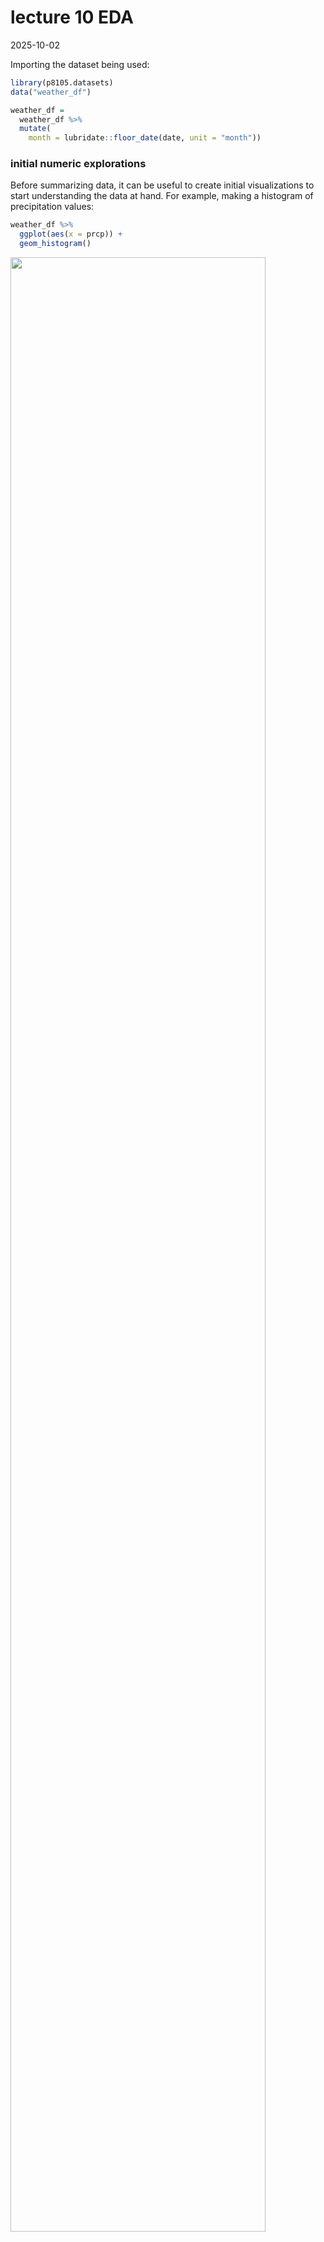 lecture 10 EDA
================
2025-10-02

Importing the dataset being used:

``` r
library(p8105.datasets)
data("weather_df")

weather_df = 
  weather_df %>% 
  mutate(
    month = lubridate::floor_date(date, unit = "month"))
```

### initial numeric explorations

Before summarizing data, it can be useful to create initial
visualizations to start understanding the data at hand. For example,
making a histogram of precipitation values:

``` r
weather_df %>% 
  ggplot(aes(x = prcp)) + 
  geom_histogram()
```

<img src="lecture-10-EDA_files/figure-gfm/unnamed-chunk-3-1.png" width="90%" />

This is a very skewed histogram. It would be useful to check on the
extreme values, to see if they’re actually “real” or reasonable:

``` r
weather_df %>%  
  filter(prcp >= 1000)
```

    ## # A tibble: 3 × 7
    ##   name           id          date        prcp  tmax  tmin month     
    ##   <chr>          <chr>       <date>     <dbl> <dbl> <dbl> <date>    
    ## 1 CentralPark_NY USW00094728 2021-08-21  1130  27.8  22.8 2021-08-01
    ## 2 CentralPark_NY USW00094728 2021-09-01  1811  25.6  17.2 2021-09-01
    ## 3 Molokai_HI     USW00022534 2022-12-18  1120  23.3  18.9 2022-12-01

``` r
weather_df %>% 
  filter(tmax >= 20, tmax <= 30) %>% 
  ggplot(aes(x = tmin, y = tmax, color = name, shape = name)) + 
  geom_point(alpha = .75)
```

<img src="lecture-10-EDA_files/figure-gfm/unnamed-chunk-4-1.png" width="90%" />

The high rainfall days in NYC correspond to tropical storm Henri and
hurricane Ida, while the high precipitation day in Molokai took place
during a cold front. Based on the scatterplot, we can see that central
park and Molokai might report temperatures differently than Waterhole.

Generally, it’s worth noticing things about your data and asking why
things are the way that they are. Even if they don’t necessarily make a
difference long-term, it’s useful to notice these things so that you are
aware of them.

### `group_by`

Datasets are often grouped by 1+ categorical variables. `group_by` makes
these groupings explicit, so that they can be included in subsequent
operations. E.g.:

``` r
weather_df %>% 
  group_by(name, month)
```

    ## # A tibble: 2,190 × 7
    ## # Groups:   name, month [72]
    ##    name           id          date        prcp  tmax  tmin month     
    ##    <chr>          <chr>       <date>     <dbl> <dbl> <dbl> <date>    
    ##  1 CentralPark_NY USW00094728 2021-01-01   157   4.4   0.6 2021-01-01
    ##  2 CentralPark_NY USW00094728 2021-01-02    13  10.6   2.2 2021-01-01
    ##  3 CentralPark_NY USW00094728 2021-01-03    56   3.3   1.1 2021-01-01
    ##  4 CentralPark_NY USW00094728 2021-01-04     5   6.1   1.7 2021-01-01
    ##  5 CentralPark_NY USW00094728 2021-01-05     0   5.6   2.2 2021-01-01
    ##  6 CentralPark_NY USW00094728 2021-01-06     0   5     1.1 2021-01-01
    ##  7 CentralPark_NY USW00094728 2021-01-07     0   5    -1   2021-01-01
    ##  8 CentralPark_NY USW00094728 2021-01-08     0   2.8  -2.7 2021-01-01
    ##  9 CentralPark_NY USW00094728 2021-01-09     0   2.8  -4.3 2021-01-01
    ## 10 CentralPark_NY USW00094728 2021-01-10     0   5    -1.6 2021-01-01
    ## # ℹ 2,180 more rows

Functions to use with regard to grouping:

- `group_by` groups variables together
- `summarize` creates one-number summaries within each group
- `mutate` to define variables within groups
- `ungroup` removes groups

### counting things

Summarize the number of observations in each month in the complete
`weather_df` dataset:

``` r
weather_df %>% 
  group_by(month) %>% 
  summarize(n_obs = n())
```

    ## # A tibble: 24 × 2
    ##    month      n_obs
    ##    <date>     <int>
    ##  1 2021-01-01    93
    ##  2 2021-02-01    84
    ##  3 2021-03-01    93
    ##  4 2021-04-01    90
    ##  5 2021-05-01    93
    ##  6 2021-06-01    90
    ##  7 2021-07-01    93
    ##  8 2021-08-01    93
    ##  9 2021-09-01    90
    ## 10 2021-10-01    93
    ## # ℹ 14 more rows

More than one thing can be grouped at once:

``` r
weather_df %>% 
  group_by(name, month) %>% 
  summarize(n_obs = n())
```

    ## # A tibble: 72 × 3
    ## # Groups:   name [3]
    ##    name           month      n_obs
    ##    <chr>          <date>     <int>
    ##  1 CentralPark_NY 2021-01-01    31
    ##  2 CentralPark_NY 2021-02-01    28
    ##  3 CentralPark_NY 2021-03-01    31
    ##  4 CentralPark_NY 2021-04-01    30
    ##  5 CentralPark_NY 2021-05-01    31
    ##  6 CentralPark_NY 2021-06-01    30
    ##  7 CentralPark_NY 2021-07-01    31
    ##  8 CentralPark_NY 2021-08-01    31
    ##  9 CentralPark_NY 2021-09-01    30
    ## 10 CentralPark_NY 2021-10-01    31
    ## # ℹ 62 more rows

`count` can be used in place of `group_by` and `summarize`:

``` r
weather_df %>% 
  count(month, name = "n_obs")
```

    ## # A tibble: 24 × 2
    ##    month      n_obs
    ##    <date>     <int>
    ##  1 2021-01-01    93
    ##  2 2021-02-01    84
    ##  3 2021-03-01    93
    ##  4 2021-04-01    90
    ##  5 2021-05-01    93
    ##  6 2021-06-01    90
    ##  7 2021-07-01    93
    ##  8 2021-08-01    93
    ##  9 2021-09-01    90
    ## 10 2021-10-01    93
    ## # ℹ 14 more rows

`count` is part of tidyverse, and is an alternative to base R’s `table`.
The difference is that `count` produces a dataframe, while `table`
produces a table, and often it is more useful to have a dataframe than a
table:

``` r
weather_df %>% 
  pull(month) %>% 
  table()
```

    ## .
    ## 2021-01-01 2021-02-01 2021-03-01 2021-04-01 2021-05-01 2021-06-01 2021-07-01 
    ##         93         84         93         90         93         90         93 
    ## 2021-08-01 2021-09-01 2021-10-01 2021-11-01 2021-12-01 2022-01-01 2022-02-01 
    ##         93         90         93         90         93         93         84 
    ## 2022-03-01 2022-04-01 2022-05-01 2022-06-01 2022-07-01 2022-08-01 2022-09-01 
    ##         93         90         93         90         93         93         90 
    ## 2022-10-01 2022-11-01 2022-12-01 
    ##         93         90         93

`summarize` can be used to compute multiple summaries within each group:

``` r
weather_df %>% 
  group_by(month) %>% 
  summarize(
    n_obs = n(),
    n_days = n_distinct(date))
```

    ## # A tibble: 24 × 3
    ##    month      n_obs n_days
    ##    <date>     <int>  <int>
    ##  1 2021-01-01    93     31
    ##  2 2021-02-01    84     28
    ##  3 2021-03-01    93     31
    ##  4 2021-04-01    90     30
    ##  5 2021-05-01    93     31
    ##  6 2021-06-01    90     30
    ##  7 2021-07-01    93     31
    ##  8 2021-08-01    93     31
    ##  9 2021-09-01    90     30
    ## 10 2021-10-01    93     31
    ## # ℹ 14 more rows

### 2x2 tables

`group_by` and `summarize` can be used to produce 2x2 table-style
information:

``` r
weather_df %>% 
  drop_na(tmax) %>% 
  mutate(
    cold = case_when(
      tmax <  5 ~ "cold",
      tmax >= 5 ~ "not_cold",
      TRUE      ~ ""
  )) %>% 
  filter(name != "Molokai_HI") %>% 
  group_by(name, cold) %>% 
  summarize(count = n())
```

    ## # A tibble: 4 × 3
    ## # Groups:   name [2]
    ##   name           cold     count
    ##   <chr>          <chr>    <int>
    ## 1 CentralPark_NY cold        96
    ## 2 CentralPark_NY not_cold   634
    ## 3 Waterhole_WA   cold       319
    ## 4 Waterhole_WA   not_cold   395

The resulting dataframe can be then organized into a non-tidy 2x2 format
using either `pivot_wider`, or `janitor::tabyl`:

``` r
weather_df %>% 
  drop_na(tmax) %>% 
  mutate(cold = case_when(
    tmax <  5 ~ "cold",
    tmax >= 5 ~ "not_cold",
    TRUE     ~ ""
  )) %>% 
  filter(name != "Molokai_HI") %>% 
  janitor::tabyl(name, cold)
```

    ##            name cold not_cold
    ##  CentralPark_NY   96      634
    ##    Waterhole_WA  319      395

### general summaries

Standard statistical summaries are regularly computed in `summarize`
using functions like `mean`, `median`, `var`, `sd`, `mad`, `IQR`, `min`,
and `max`. To use these, you indicate the variable to which they apply
and include any additional arguments as necessary:

``` r
weather_df %>% 
  group_by(month) %>% 
  summarize(
    mean_tmax = mean(tmax, na.rm = TRUE),
    mean_prec = mean(prcp, na.rm = TRUE),
    median_tmax = median(tmax),
    sd_tmax = sd(tmax))
```

    ## # A tibble: 24 × 5
    ##    month      mean_tmax mean_prec median_tmax sd_tmax
    ##    <date>         <dbl>     <dbl>       <dbl>   <dbl>
    ##  1 2021-01-01     10.9       39.5         5     12.2 
    ##  2 2021-02-01      9.82      42.6         2.8   12.2 
    ##  3 2021-03-01     13.7       55.5        NA     NA   
    ##  4 2021-04-01     16.8       14.7        18.0    9.29
    ##  5 2021-05-01     19.6       17.3        22.2    9.40
    ##  6 2021-06-01     24.3       14.1        28.3    8.28
    ##  7 2021-07-01     25.2       30.7        28.3    6.19
    ##  8 2021-08-01     25.2       30.6        28.3    6.72
    ##  9 2021-09-01     22.4       35.4        24.4    7.69
    ## 10 2021-10-01     18.2       36.0        20.6   10.1 
    ## # ℹ 14 more rows

You can group by more than one variable during this:

``` r
weather_df %>% 
  group_by(name, month) %>% 
  summarize(
    mean_tmax = mean(tmax),
    median_tmax = median(tmax))
```

    ## # A tibble: 72 × 4
    ## # Groups:   name [3]
    ##    name           month      mean_tmax median_tmax
    ##    <chr>          <date>         <dbl>       <dbl>
    ##  1 CentralPark_NY 2021-01-01      4.27         5  
    ##  2 CentralPark_NY 2021-02-01      3.87         2.8
    ##  3 CentralPark_NY 2021-03-01     12.3         12.2
    ##  4 CentralPark_NY 2021-04-01     17.6         18.0
    ##  5 CentralPark_NY 2021-05-01     22.1         22.2
    ##  6 CentralPark_NY 2021-06-01     28.1         27.8
    ##  7 CentralPark_NY 2021-07-01     28.4         28.3
    ##  8 CentralPark_NY 2021-08-01     28.8         28.3
    ##  9 CentralPark_NY 2021-09-01     24.8         24.4
    ## 10 CentralPark_NY 2021-10-01     19.9         20.6
    ## # ℹ 62 more rows

Use `across` function to summarize multiple columns using the same
summary:

``` r
weather_df %>% 
  group_by(name, month) %>% 
  summarize(across(tmin:prcp, mean))
```

    ## # A tibble: 72 × 5
    ## # Groups:   name [3]
    ##    name           month       tmin  tmax  prcp
    ##    <chr>          <date>     <dbl> <dbl> <dbl>
    ##  1 CentralPark_NY 2021-01-01 -1.15  4.27  18.9
    ##  2 CentralPark_NY 2021-02-01 -1.39  3.87  46.6
    ##  3 CentralPark_NY 2021-03-01  3.1  12.3   28.0
    ##  4 CentralPark_NY 2021-04-01  7.48 17.6   22.8
    ##  5 CentralPark_NY 2021-05-01 12.2  22.1   35.7
    ##  6 CentralPark_NY 2021-06-01 18.9  28.1   22.2
    ##  7 CentralPark_NY 2021-07-01 20.6  28.4   90.9
    ##  8 CentralPark_NY 2021-08-01 21.8  28.8   84.5
    ##  9 CentralPark_NY 2021-09-01 17.8  24.8   84.9
    ## 10 CentralPark_NY 2021-10-01 13.4  19.9   43.1
    ## # ℹ 62 more rows

`summarize` can be used within broader analysis pipelines because it
produces a dataframe– e.g., producing a plot based on monthly summaries:

``` r
weather_df %>% 
  group_by(name, month) %>% 
  summarize(mean_tmax = mean(tmax, na.rm = TRUE)) %>% 
  ggplot(aes(x = month, y = mean_tmax, color = name)) + 
    geom_point() + geom_line() + 
    theme(legend.position = "bottom")
```

<img src="lecture-10-EDA_files/figure-gfm/unnamed-chunk-16-1.png" width="90%" />

While `group_by` and `summarize` typically produce generally tidy
results, creating reader-friendly results often requires further
tidying:

``` r
weather_df %>% 
  group_by(name, month) %>% 
  summarize(mean_tmax = mean(tmax, na.rm = TRUE)) %>% 
  pivot_wider(
    names_from = name,
    values_from = mean_tmax) %>% 
  knitr::kable(digits = 1)
```

| month      | CentralPark_NY | Molokai_HI | Waterhole_WA |
|:-----------|---------------:|-----------:|-------------:|
| 2021-01-01 |            4.3 |       27.6 |          0.8 |
| 2021-02-01 |            3.9 |       26.4 |         -0.8 |
| 2021-03-01 |           12.3 |       25.9 |          2.6 |
| 2021-04-01 |           17.6 |       26.6 |          6.1 |
| 2021-05-01 |           22.1 |       28.6 |          8.2 |
| 2021-06-01 |           28.1 |       29.6 |         15.3 |
| 2021-07-01 |           28.4 |       30.0 |         17.3 |
| 2021-08-01 |           28.8 |       29.5 |         17.2 |
| 2021-09-01 |           24.8 |       29.7 |         12.6 |
| 2021-10-01 |           19.9 |       29.1 |          5.5 |
| 2021-11-01 |           11.5 |       28.8 |          3.5 |
| 2021-12-01 |            9.6 |       26.2 |         -2.1 |
| 2022-01-01 |            2.9 |       26.6 |          3.6 |
| 2022-02-01 |            7.7 |       26.8 |          3.0 |
| 2022-03-01 |           12.0 |       27.7 |          3.4 |
| 2022-04-01 |           15.8 |       27.7 |          2.5 |
| 2022-05-01 |           22.3 |       28.3 |          5.8 |
| 2022-06-01 |           26.1 |       29.2 |         11.1 |
| 2022-07-01 |           30.7 |       29.5 |         15.9 |
| 2022-08-01 |           30.5 |       30.7 |         18.8 |
| 2022-09-01 |           24.9 |       30.4 |         15.2 |
| 2022-10-01 |           17.4 |       29.2 |         11.9 |
| 2022-11-01 |           14.0 |       28.0 |          2.1 |
| 2022-12-01 |            6.8 |       27.3 |         -0.5 |

### grouped `mutate`

`summarize` collapses groups into single data points. In contrast,
`mutate` and `group_by` used in conjunction will retain all original
data points and add new variables computed within groups:

``` r
weather_df %>% 
  group_by(name) %>% 
  mutate(
    mean_tmax = mean(tmax, na.rm = TRUE),
    centered_tmax = tmax - mean_tmax) %>% 
  ggplot(aes(x = date, y = centered_tmax, color = name)) + 
    geom_point() 
```

<img src="lecture-10-EDA_files/figure-gfm/unnamed-chunk-18-1.png" width="90%" />

### window functions

Window functions take `n` inputs and produce `n` outputs, and the
outputs depend on all the inputs. There are a lot of window functions,
but the most likely useful ones are `ranking` and `offset` functions:

Finding the max temp ranking within the month:

``` r
weather_df %>% 
  group_by(name, month) %>% 
  mutate(temp_ranking = min_rank(tmax))
```

    ## # A tibble: 2,190 × 8
    ## # Groups:   name, month [72]
    ##    name           id        date        prcp  tmax  tmin month      temp_ranking
    ##    <chr>          <chr>     <date>     <dbl> <dbl> <dbl> <date>            <int>
    ##  1 CentralPark_NY USW00094… 2021-01-01   157   4.4   0.6 2021-01-01           14
    ##  2 CentralPark_NY USW00094… 2021-01-02    13  10.6   2.2 2021-01-01           31
    ##  3 CentralPark_NY USW00094… 2021-01-03    56   3.3   1.1 2021-01-01           13
    ##  4 CentralPark_NY USW00094… 2021-01-04     5   6.1   1.7 2021-01-01           20
    ##  5 CentralPark_NY USW00094… 2021-01-05     0   5.6   2.2 2021-01-01           19
    ##  6 CentralPark_NY USW00094… 2021-01-06     0   5     1.1 2021-01-01           16
    ##  7 CentralPark_NY USW00094… 2021-01-07     0   5    -1   2021-01-01           16
    ##  8 CentralPark_NY USW00094… 2021-01-08     0   2.8  -2.7 2021-01-01            8
    ##  9 CentralPark_NY USW00094… 2021-01-09     0   2.8  -4.3 2021-01-01            8
    ## 10 CentralPark_NY USW00094… 2021-01-10     0   5    -1.6 2021-01-01           16
    ## # ℹ 2,180 more rows

Keep only the day with the lowest max temp each month:

``` r
weather_df %>% 
  group_by(name, month) %>% 
  filter(min_rank(tmax) < 2)
```

    ## # A tibble: 92 × 7
    ## # Groups:   name, month [72]
    ##    name           id          date        prcp  tmax  tmin month     
    ##    <chr>          <chr>       <date>     <dbl> <dbl> <dbl> <date>    
    ##  1 CentralPark_NY USW00094728 2021-01-29     0  -3.8  -9.9 2021-01-01
    ##  2 CentralPark_NY USW00094728 2021-02-08     0  -1.6  -8.2 2021-02-01
    ##  3 CentralPark_NY USW00094728 2021-03-02     0   0.6  -6   2021-03-01
    ##  4 CentralPark_NY USW00094728 2021-04-02     0   3.9  -2.1 2021-04-01
    ##  5 CentralPark_NY USW00094728 2021-05-29   117  10.6   8.3 2021-05-01
    ##  6 CentralPark_NY USW00094728 2021-05-30   226  10.6   8.3 2021-05-01
    ##  7 CentralPark_NY USW00094728 2021-06-11     0  20.6  16.7 2021-06-01
    ##  8 CentralPark_NY USW00094728 2021-06-12     0  20.6  16.7 2021-06-01
    ##  9 CentralPark_NY USW00094728 2021-07-03    86  18.9  15   2021-07-01
    ## 10 CentralPark_NY USW00094728 2021-08-04     0  24.4  19.4 2021-08-01
    ## # ℹ 82 more rows

Keep the three days with the highest max temperature:

``` r
weather_df %>% 
  group_by(name, month) %>% 
  filter(min_rank(desc(tmax)) < 4)
```

    ## # A tibble: 269 × 7
    ## # Groups:   name, month [72]
    ##    name           id          date        prcp  tmax  tmin month     
    ##    <chr>          <chr>       <date>     <dbl> <dbl> <dbl> <date>    
    ##  1 CentralPark_NY USW00094728 2021-01-02    13  10.6   2.2 2021-01-01
    ##  2 CentralPark_NY USW00094728 2021-01-14     0   9.4   3.9 2021-01-01
    ##  3 CentralPark_NY USW00094728 2021-01-16   198   8.3   2.8 2021-01-01
    ##  4 CentralPark_NY USW00094728 2021-02-16   208  10.6   1.1 2021-02-01
    ##  5 CentralPark_NY USW00094728 2021-02-24     0  12.2   3.9 2021-02-01
    ##  6 CentralPark_NY USW00094728 2021-02-25     0  10     4.4 2021-02-01
    ##  7 CentralPark_NY USW00094728 2021-02-27    99  10     3.3 2021-02-01
    ##  8 CentralPark_NY USW00094728 2021-03-11     0  21.7   6.7 2021-03-01
    ##  9 CentralPark_NY USW00094728 2021-03-26    48  27.8  11.1 2021-03-01
    ## 10 CentralPark_NY USW00094728 2021-03-27     0  20.6  10   2021-03-01
    ## # ℹ 259 more rows

`offsets` compare an observation to its previous value:

``` r
weather_df %>% 
  group_by(name) %>% 
  mutate(temp_change = tmax - lag(tmax))
```

    ## # A tibble: 2,190 × 8
    ## # Groups:   name [3]
    ##    name           id         date        prcp  tmax  tmin month      temp_change
    ##    <chr>          <chr>      <date>     <dbl> <dbl> <dbl> <date>           <dbl>
    ##  1 CentralPark_NY USW000947… 2021-01-01   157   4.4   0.6 2021-01-01      NA    
    ##  2 CentralPark_NY USW000947… 2021-01-02    13  10.6   2.2 2021-01-01       6.2  
    ##  3 CentralPark_NY USW000947… 2021-01-03    56   3.3   1.1 2021-01-01      -7.3  
    ##  4 CentralPark_NY USW000947… 2021-01-04     5   6.1   1.7 2021-01-01       2.8  
    ##  5 CentralPark_NY USW000947… 2021-01-05     0   5.6   2.2 2021-01-01      -0.5  
    ##  6 CentralPark_NY USW000947… 2021-01-06     0   5     1.1 2021-01-01      -0.600
    ##  7 CentralPark_NY USW000947… 2021-01-07     0   5    -1   2021-01-01       0    
    ##  8 CentralPark_NY USW000947… 2021-01-08     0   2.8  -2.7 2021-01-01      -2.2  
    ##  9 CentralPark_NY USW000947… 2021-01-09     0   2.8  -4.3 2021-01-01       0    
    ## 10 CentralPark_NY USW000947… 2021-01-10     0   5    -1.6 2021-01-01       2.2  
    ## # ℹ 2,180 more rows

Can be used to quantify day-by-day variability in max temp, or ID
largest one-day increase:

``` r
weather_df %>% 
  group_by(name) %>% 
  mutate(temp_change = tmax - lag(tmax)) %>% 
  summarize(
    temp_change_sd = sd(temp_change, na.rm = TRUE),
    temp_change_max = max(temp_change, na.rm = TRUE))
```

    ## # A tibble: 3 × 3
    ##   name           temp_change_sd temp_change_max
    ##   <chr>                   <dbl>           <dbl>
    ## 1 CentralPark_NY           4.43            12.2
    ## 2 Molokai_HI               1.24             5.6
    ## 3 Waterhole_WA             3.04            11.1

### limitations

`summarize` can only be used with functions that return a single-number
summary. This creates a ceiling, even if it’s very high.
